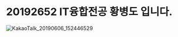 # 20192652 IT융합전공 황병도 입니다.
![KakaoTalk_20190606_152446529](https://user-images.githubusercontent.com/58454369/70124649-9f434180-16b8-11ea-90de-c11ee982994f.jpg)
